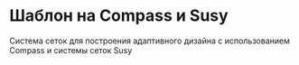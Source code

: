 Шаблон на Compass и Susy
========================

Система сеток для построения адаптивного дизайна с использованием Compass и системы сеток Susy